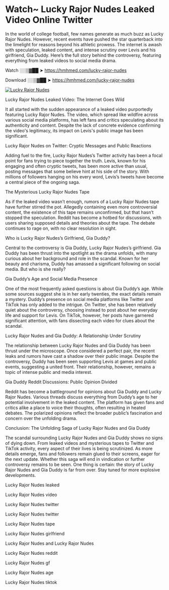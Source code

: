 # Watch~ Lucky Rajor Nudes Leaked Video Online Twitter

In the world of college football, few names generate as much buzz as Lucky Rajor Nudes. However, recent events have pushed the star quarterback into the limelight for reasons beyond his athletic prowess. The internet is awash with speculation, leaked content, and intense scrutiny over Levis and his girlfriend, Gia Duddy. Here’s the full story behind the controversy, featuring everything from leaked videos to social media drama.

Watch ░░▒▓██ ➤ https://hmhmed.com/lucky-rajor-nudes

Download ░░▒▓██ ➤ https://hmhmed.com/lucky-rajor-nudes

[![Lucky Rajor Nudes](https://i.imgur.com/dJHk4Zq.gif)](https://hmhmed.com/lucky-rajor-nudes)

Lucky Rajor Nudes Leaked Video: The Internet Goes Wild

It all started with the sudden appearance of a leaked video purportedly featuring Lucky Rajor Nudes. The video, which spread like wildfire across various social media platforms, has left fans and critics speculating about its authenticity and content. Despite the lack of concrete evidence confirming the video's legitimacy, its impact on Levis's public image has been significant.

Lucky Rajor Nudes on Twitter: Cryptic Messages and Public Reactions

Adding fuel to the fire, Lucky Rajor Nudes’s Twitter activity has been a focal point for fans trying to piece together the truth. Levis, known for his engaging and often cryptic tweets, has been more active than usual, posting messages that some believe hint at his side of the story. With millions of followers hanging on his every word, Levis’s tweets have become a central piece of the ongoing saga.

The Mysterious Lucky Rajor Nudes Tape

As if the leaked video wasn’t enough, rumors of a Lucky Rajor Nudes tape have further stirred the pot. Allegedly containing even more controversial content, the existence of this tape remains unconfirmed, but that hasn’t stopped the speculation. Reddit has become a hotbed for discussions, with users sharing supposed details and theories about the tape. The debate continues to rage on, with no clear resolution in sight.

Who is Lucky Rajor Nudes’s Girlfriend, Gia Duddy?

Central to the controversy is Gia Duddy, Lucky Rajor Nudes’s girlfriend. Gia Duddy has been thrust into the spotlight as the drama unfolds, with many curious about her background and role in the scandal. Known for her beauty and charisma, Duddy has amassed a significant following on social media. But who is she really?

Gia Duddy’s Age and Social Media Presence

One of the most frequently asked questions is about Gia Duddy’s age. While some sources suggest she is in her early twenties, the exact details remain a mystery. Duddy’s presence on social media platforms like Twitter and TikTok has only added to the intrigue. On Twitter, she has been relatively quiet about the controversy, choosing instead to post about her everyday life and support for Levis. On TikTok, however, her posts have garnered significant attention, with fans dissecting each video for clues about the scandal.

Lucky Rajor Nudes and Gia Duddy: A Relationship Under Scrutiny

The relationship between Lucky Rajor Nudes and Gia Duddy has been thrust under the microscope. Once considered a perfect pair, the recent leaks and rumors have cast a shadow over their public image. Despite the controversy, Duddy has been seen supporting Levis at games and public events, suggesting a united front. Their relationship, however, remains a topic of intense public and media interest.

Gia Duddy Reddit Discussions: Public Opinion Divided

Reddit has become a battleground for opinions about Gia Duddy and Lucky Rajor Nudes. Various threads discuss everything from Duddy’s age to her potential involvement in the leaked content. The platform has given fans and critics alike a place to voice their thoughts, often resulting in heated debates. The polarized opinions reflect the broader public’s fascination and concern over the unfolding drama.

Conclusion: The Unfolding Saga of Lucky Rajor Nudes and Gia Duddy

The scandal surrounding Lucky Rajor Nudes and Gia Duddy shows no signs of dying down. From leaked videos and mysterious tapes to Twitter and TikTok activity, every aspect of their lives is being scrutinized. As more details emerge, fans and followers remain glued to their screens, eager for the next update. Whether this saga will end in vindication or further controversy remains to be seen. One thing is certain: the story of Lucky Rajor Nudes and Gia Duddy is far from over. Stay tuned for more explosive developments.

Lucky Rajor Nudes leaked

Lucky Rajor Nudes video

Lucky Rajor Nudes twitter

Lucky Rajor Nudes twitter

Lucky Rajor Nudes tape

Lucky Rajor Nudes girlfriend

Lucky Rajor Nudes and Lucky Rajor Nudes

Lucky Rajor Nudes reddit

Lucky Rajor Nudes gf

Lucky Rajor Nudes age

Lucky Rajor Nudes tiktok